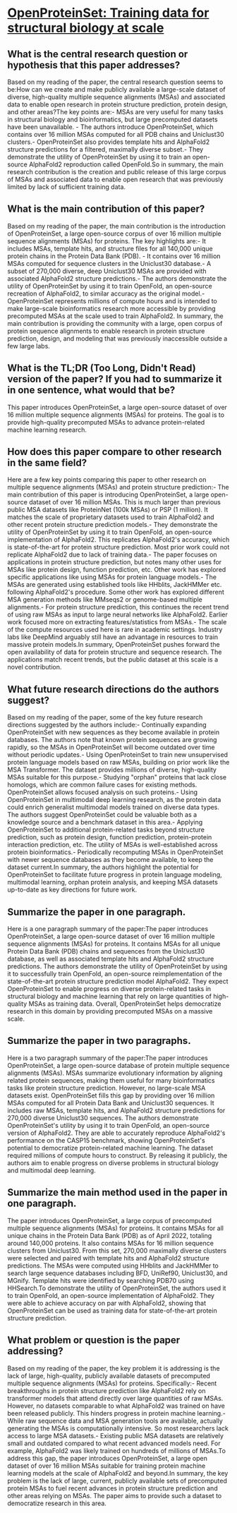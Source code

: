 # [OpenProteinSet: Training data for structural biology at scale](https://arxiv.org/abs/2308.05326)

## What is the central research question or hypothesis that this paper addresses?

Based on my reading of the paper, the central research question seems to be:How can we create and make publicly available a large-scale dataset of diverse, high-quality multiple sequence alignments (MSAs) and associated data to enable open research in protein structure prediction, protein design, and other areas?The key points are:- MSAs are very useful for many tasks in structural biology and bioinformatics, but large precomputed datasets have been unavailable. - The authors introduce OpenProteinSet, which contains over 16 million MSAs computed for all PDB chains and Uniclust30 clusters.- OpenProteinSet also provides template hits and AlphaFold2 structure predictions for a filtered, maximally diverse subset.- They demonstrate the utility of OpenProteinSet by using it to train an open-source AlphaFold2 reproduction called OpenFold.So in summary, the main research contribution is the creation and public release of this large corpus of MSAs and associated data to enable open research that was previously limited by lack of sufficient training data.


## What is the main contribution of this paper?

Based on my reading of the paper, the main contribution is the introduction of OpenProteinSet, a large open-source corpus of over 16 million multiple sequence alignments (MSAs) for proteins. The key highlights are:- It includes MSAs, template hits, and structure files for all 140,000 unique protein chains in the Protein Data Bank (PDB). - It contains over 16 million MSAs computed for sequence clusters in the Uniclust30 database.- A subset of 270,000 diverse, deep Uniclust30 MSAs are provided with associated AlphaFold2 structure predictions.- The authors demonstrate the utility of OpenProteinSet by using it to train OpenFold, an open-source recreation of AlphaFold2, to similar accuracy as the original model.- OpenProteinSet represents millions of compute hours and is intended to make large-scale bioinformatics research more accessible by providing precomputed MSAs at the scale used to train AlphaFold2. In summary, the main contribution is providing the community with a large, open corpus of protein sequence alignments to enable research in protein structure prediction, design, and modeling that was previously inaccessible outside a few large labs.


## What is the TL;DR (Too Long, Didn't Read) version of the paper? If you had to summarize it in one sentence, what would that be?

This paper introduces OpenProteinSet, a large open-source dataset of over 16 million multiple sequence alignments (MSAs) for proteins. The goal is to provide high-quality precomputed MSAs to advance protein-related machine learning research.


## How does this paper compare to other research in the same field?

Here are a few key points comparing this paper to other research on multiple sequence alignments (MSAs) and protein structure prediction:- The main contribution of this paper is introducing OpenProteinSet, a large open-source dataset of over 16 million MSAs. This is much larger than previous public MSA datasets like ProteinNet (100k MSAs) or PSP (1 million). It matches the scale of proprietary datasets used to train AlphaFold2 and other recent protein structure prediction models.- They demonstrate the utility of OpenProteinSet by using it to train OpenFold, an open-source implementation of AlphaFold2. This replicates AlphaFold2's accuracy, which is state-of-the-art for protein structure prediction. Most prior work could not replicate AlphaFold2 due to lack of training data.- The paper focuses on applications in protein structure prediction, but notes many other uses for MSAs like protein design, function prediction, etc. Other work has explored specific applications like using MSAs for protein language models.- The MSAs are generated using established tools like HHblits, JackHMMer etc. following AlphaFold2's procedure. Some other work has explored different MSA generation methods like MMseqs2 or genome-based multiple alignments.- For protein structure prediction, this continues the recent trend of using raw MSAs as input to large neural networks like AlphaFold2. Earlier work focused more on extracting features/statistics from MSAs.- The scale of the compute resources used here is rare in academic settings. Industry labs like DeepMind arguably still have an advantage in resources to train massive protein models.In summary, OpenProteinSet pushes forward the open availability of data for protein structure and sequence research. The applications match recent trends, but the public dataset at this scale is a novel contribution.


## What future research directions do the authors suggest?

Based on my reading of the paper, some of the key future research directions suggested by the authors include:- Continually expanding OpenProteinSet with new sequences as they become available in protein databases. The authors note that known protein sequences are growing rapidly, so the MSAs in OpenProteinSet will become outdated over time without periodic updates.- Using OpenProteinSet to train new unsupervised protein language models based on raw MSAs, building on prior work like the MSA Transformer. The dataset provides millions of diverse, high-quality MSAs suitable for this purpose.- Studying "orphan" proteins that lack close homologs, which are common failure cases for existing methods. OpenProteinSet allows focused analysis on such proteins.- Using OpenProteinSet in multimodal deep learning research, as the protein data could enrich generalist multimodal models trained on diverse data types. The authors suggest OpenProteinSet could be valuable both as a knowledge source and a benchmark dataset in this area.- Applying OpenProteinSet to additional protein-related tasks beyond structure prediction, such as protein design, function prediction, protein-protein interaction prediction, etc. The utility of MSAs is well-established across protein bioinformatics.- Periodically recomputing MSAs in OpenProteinSet with newer sequence databases as they become available, to keep the dataset current.In summary, the authors highlight the potential for OpenProteinSet to facilitate future progress in protein language modeling, multimodal learning, orphan protein analysis, and keeping MSA datasets up-to-date as key directions for future work.


## Summarize the paper in one paragraph.

Here is a one paragraph summary of the paper:The paper introduces OpenProteinSet, a large open-source dataset of over 16 million multiple sequence alignments (MSAs) for proteins. It contains MSAs for all unique Protein Data Bank (PDB) chains and sequences from the Uniclust30 database, as well as associated template hits and AlphaFold2 structure predictions. The authors demonstrate the utility of OpenProteinSet by using it to successfully train OpenFold, an open-source reimplementation of the state-of-the-art protein structure prediction model AlphaFold2. They expect OpenProteinSet to enable progress on diverse protein-related tasks in structural biology and machine learning that rely on large quantities of high-quality MSAs as training data. Overall, OpenProteinSet helps democratize research in this domain by providing precomputed MSAs on a massive scale.


## Summarize the paper in two paragraphs.

Here is a two paragraph summary of the paper:The paper introduces OpenProteinSet, a large open-source database of protein multiple sequence alignments (MSAs). MSAs summarize evolutionary information by aligning related protein sequences, making them useful for many bioinformatics tasks like protein structure prediction. However, no large-scale MSA datasets exist. OpenProteinSet fills this gap by providing over 16 million MSAs computed for all Protein Data Bank and Uniclust30 sequences. It includes raw MSAs, template hits, and AlphaFold2 structure predictions for 270,000 diverse Uniclust30 sequences. The authors demonstrate OpenProteinSet's utility by using it to train OpenFold, an open-source version of AlphaFold2. They are able to accurately reproduce AlphaFold2's performance on the CASP15 benchmark, showing OpenProteinSet's potential to democratize protein-related machine learning. The dataset required millions of compute hours to construct. By releasing it publicly, the authors aim to enable progress on diverse problems in structural biology and multimodal deep learning.


## Summarize the main method used in the paper in one paragraph.

The paper introduces OpenProteinSet, a large corpus of precomputed multiple sequence alignments (MSAs) for proteins. It contains MSAs for all unique chains in the Protein Data Bank (PDB) as of April 2022, totaling around 140,000 proteins. It also contains MSAs for 16 million sequence clusters from Uniclust30. From this set, 270,000 maximally diverse clusters were selected and paired with template hits and AlphaFold2 structure predictions. The MSAs were computed using HHblits and JackHMMer to search large sequence databases including BFD, UniRef90, Uniclust30, and MGnify. Template hits were identified by searching PDB70 using HHSearch.To demonstrate the utility of OpenProteinSet, the authors used it to train OpenFold, an open-source implementation of AlphaFold2. They were able to achieve accuracy on par with AlphaFold2, showing that OpenProteinSet can be used as training data for state-of-the-art protein structure prediction.


## What problem or question is the paper addressing?

Based on my reading of the paper, the key problem it is addressing is the lack of large, high-quality, publicly available datasets of precomputed multiple sequence alignments (MSAs) for proteins. Specifically:- Recent breakthroughs in protein structure prediction like AlphaFold2 rely on transformer models that attend directly over large quantities of raw MSAs. However, no datasets comparable to what AlphaFold2 was trained on have been released publicly. This hinders progress in protein machine learning.- While raw sequence data and MSA generation tools are available, actually generating the MSAs is computationally intensive. So most researchers lack access to large MSA datasets.- Existing public MSA datasets are relatively small and outdated compared to what recent advanced models need. For example, AlphaFold2 was likely trained on hundreds of millions of MSAs.To address this gap, the paper introduces OpenProteinSet, a large open dataset of over 16 million MSAs suitable for training protein machine learning models at the scale of AlphaFold2 and beyond.In summary, the key problem is the lack of large, current, publicly available sets of precomputed protein MSAs to fuel recent advances in protein structure prediction and other areas relying on MSAs. The paper aims to provide such a dataset to democratize research in this area.
